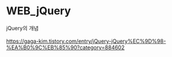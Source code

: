 # WEB_jQuery
jQuery의 개념 <br><br>
https://gaga-kim.tistory.com/entry/jQuery-jQuery%EC%9D%98-%EA%B0%9C%EB%85%90?category=884602
